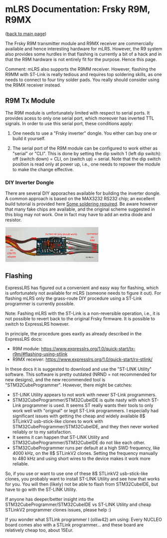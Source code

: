 # mLRS Documentation: Frsky R9M, R9MX #

([back to main page](../README.md))

The Frsky R9M transmitter module and R9MX receiver are commercially available and hence interesting hardware for mLRS. However, the R9 system also provides some hurdles in that flashing is currently a bit of a hack and in that the R9M hardware is not entirely fit for the purpose. Hence this page.

Comment: mLRS also supports the R9MM receiver. However, flashing the R9MM with ST-Link is really tedious and requires top soldering skills, as one needs to connect to four tiny solder pads. You really should consider using the R9MX receiver instead.


## R9M Tx Module ##

The R9M module is unfortunately limited with respect to serial ports. It provides acess to only one serial port, which moreover has inverted TTL signals. In order to use this serial port, these conditions apply:

1. One needs to use a "Frsky inverter" dongle. You either can buy one or build it yourself.

2. The serial port of the R9M module can be configured to work either as "serial" or "CLI". This is done by setting the dip switch 1 (left dip switch): off (switch down) = CLI, on (switch up) = serial. Note that the dip switch position is read only at power up, i.e., one needs to repower the module to make the change effective.

### DIY Inverter Dongle ###

There are several DIY apporaches available for building the inverter dongle. A common approach is based on the MAX3232 RS232 chip; an excellent build tutorial is provided here [Some soldering required](https://discuss.ardupilot.org/t/some-soldering-required/27613). Be aware however that many fake chips are available, and the original scheme suggested in this blog may not work. One in fact may have to add an extra diode and resistor.

<img src="images/frsky-max3232-inverter-scheme.jpg" alt="fid" title="fid" style="display: inline-block; margin: 0 auto; max-width: 300px">


## Flashing ##

ExpressLRS has figured out a convenient and easy way for flashing, which is unfortunately not available for mLRS (someone needs to figure it out). For flashing mLRS only the grass-route DIY procedure using a ST-Link programmer is currently possible.

Note: Fashing mLRS with the ST-Link is a non-reversible operation, i.e., it is not possible to revert back to the original Frsky firmware. It is possible to switch to ExpressLRS however.

In principle, the procedure goes eaxtly as already described in the ExpressLRS docs:
- R9M module: https://www.expresslrs.org/1.0/quick-start/tx-r9m/#flashing-using-stlink
- R9MX receiver: https://www.expresslrs.org/1.0/quick-start/rx-stlink/

In these docs it is suggested to download and use the "ST-LINK Utility" software. This software is pretty outdated (NRND = not recommended for new designs), and the new recommended tool is "STM32CubeProgrammer". However, there might be catches:
- ST-LINK Utility appears to not work with newer ST-Link programmers.
- STM32CubeProgrammer/STM32CubeIDE is quite nasty with which ST-Link programmer is used. It seems ST really wants their tools to only work well with "original" or legit ST-Link programmers. I especially had significant issues with getting the cheap and widely available 8$ STLinkV2 usb-stick-like clones to work with STM32CubeProgrammer/STM32CubeIDE, and they then never worked reliably or to my satisfaction.
- It seems it can happen that ST-LINK Utility and STM32CubeProgrammer/STM32CubeIDE do not like each other.
- STM32CubeProgrammer runs per default at a high SWD frequency, like 4000 kHz, on the 8$ STLinkV2 clones. Setting the frequency manually to 480 kHz and using short wires to the device makes it work more reliable.

So, if you use or want to use one of these 8$ STLinkV2 usb-stick-like clones, you probably want to install ST-LINK Utility and see how that works for you. You will then (likely) not be able to flash from STM32CubeIDE, but have to go with the ST-LINK Utility.

If anyone has deeper/better insight into the STM32CubeProgrammer/STM32CubeIDE vs ST-LINK Utility and cheap STLinkV2 programmer clones issues, please help :)

If you wonder what STLink programmer I (olliw42) am using: Every NUCLEO board comes also with a STLink programmer... and these board are relatively cheap too, about 15Eur.

